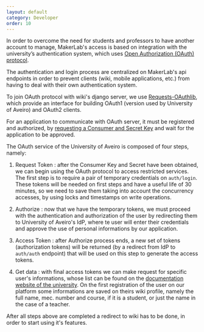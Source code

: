 ```yaml
---
layout: default
category: Developer
order: 10
---
```


In order to overcome the need for students and professors to have another account to manage,
MakerLab's access is based on integration with the university’s authentication system,
which uses [Open Authorization (OAuth) protocol](https://tools.ietf.org/html/rfc5849).

The authentication and login process are centralized on MakerLab's api endpoints
in order to prevent clients (wiki, mobile applications, etc.) from having to deal
with their own authentication system.

To join OAuth protocol with wiki's django server, we use [Requests-OAuthlib](
http://requests-oauthlib.readthedocs.io/en/latest/index.html), which provide an
interface for building OAuth1 (version used by University of Aveiro) and OAuth2 clients.

For an application to communicate with OAuth server, it must be registered and authorized,
by [requesting a Consumer and Secret Key](http://identity.ua.pt/oauth/) and wait
for the application to be approved.

The OAuth service of the University of Aveiro is composed of four steps, namely:

1. Request Token : after the Consumer Key and Secret have been obtained, we can begin
using the OAuth protocol to access restricted services. The first step is to require
a pair of temporary credentials on `auth/login`. These tokens will be needed on
first steps and have a useful life of 30 minutes, so we need to save them taking
into account the concurrency accesses, by using locks and timestamps on write operations.

2. Authorize : now that we have the temporary tokens, we must proceed with the
authentication and authorization of the user by redirecting them to University
of Aveiro's IdP, where te user will enter their credentials and approve the use
of personal informations by our application.

3. Access Token : after Authorize process ends, a new set of tokens (authorization tokens)
will be returned (by a redirect from IdP to `auth/auth` endpoint) that will be used
on this step to generate the access tokens. 

4. Get data : with final access tokens we can make request for specific user's
informations, whose list can be found on the [documentation website of the university](
http://api.web.ua.pt/pt/services/universidade_de_aveiro/oauth#servicos_disponiveis).
On the first registration of the user on our platform some informations are saved
on theirs wiki profile, namely the full name, mec. number and course, if it is a student,
or just the name in the case of a teacher.

After all steps above are completed a redirect to wiki has to be done, in order to
start using it's features.

